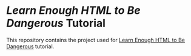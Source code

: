 # _Learn Enough HTML to Be Dangerous_ Tutorial

This repository contains the project used for 
[Learn Enough HTML to Be Dangerous](https://www.learnenough.com/html-tutorial)
tutorial.